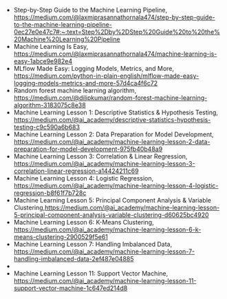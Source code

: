 


- Step-by-Step Guide to the Machine Learning Pipeline, https://medium.com/@laxmiprasannathornala474/step-by-step-guide-to-the-machine-learning-pipeline-0ec27e0e47c7#:~:text=Step%2Dby%2DStep%20Guide%20to%20the%20Machine%20Learning%20Pipeline
- Machine Learning Is Easy, https://medium.com/@laxmiprasannathornala474/machine-learning-is-easy-1abce9e982e4
- MLflow Made Easy: Logging Models, Metrics, and More, https://medium.com/python-in-plain-english/mlflow-made-easy-logging-models-metrics-and-more-57d4ca4f6c72
- Random forest machine learning algorithm, https://medium.com/@dilipkumar/random-forest-machine-learning-algorithm-3183075c8e38
- Machine Learning Lesson 1: Descriptive Statistics & Hypothesis Testing, https://medium.com/@ai_academy/descriptive-statistics-hypothesis-testing-c9c590a6b683
- Machine Learning Lesson 2: Data Preparation for Model Development, https://medium.com/@ai_academy/machine-learning-lesson-2-data-preparation-for-model-development-975fb40b48a9
- Machine Learning Lesson 3: Correlation & Linear Regression, https://medium.com/@ai_academy/machine-learning-lesson-3-correlation-linear-regression-a14424211c69
- Machine Learning Lesson 4: Logistic Regression, https://medium.com/@ai_academy/machine-learning-lesson-4-logistic-regression-b8f61f7b728c
- Machine Learning Lesson 5: Principal Component Analysis & Variable Clustering,https://medium.com/@ai_academy/machine-learning-lesson-5-principal-component-analysis-variable-clustering-d60625bc4920
- Machine Learning Lesson 6: K-Means Clustering, https://medium.com/@ai_academy/machine-learning-lesson-6-k-means-clustering-2900529f5e61
- Machine Learning Lesson 7: Handling Imbalanced Data, https://medium.com/@ai_academy/machine-learning-lesson-7-handling-imbalanced-data-2ef487e04885
- 
- Machine Learning Lesson 11: Support Vector Machine, https://medium.com/@ai_academy/machine-learning-lesson-11-support-vector-machine-1c647ed214d8
